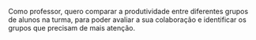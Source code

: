 Como professor, quero comparar a produtividade entre diferentes grupos de alunos na turma, para poder avaliar a sua colaboração e identificar os grupos que precisam de mais atenção.